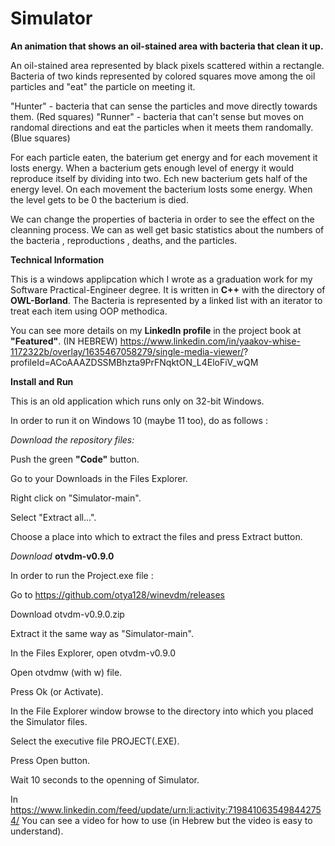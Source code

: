 # Simulator
**An animation that shows an oil-stained area with bacteria that clean it up.**

An oil-stained area represented by black pixels scattered within a rectangle.
Bacteria of two kinds represented by colored squares move among the oil particles and "eat" the particle on meeting it.

"Hunter" - bacteria that can sense the particles and move directly towards them. (Red squares)
"Runner" - bacteria that can't sense but moves on randomal directions and eat the particles when it meets them randomally. (Blue squares)

For each particle eaten, the baterium get energy and for each movement it losts energy.
When a bacterium gets enough level of energy it would reproduce itself by dividing into two. Ech new bacterium gets half of the energy level.
On each movement the bacterium losts some energy.  When the level gets to be 0 the bacterium is died.

We can change the properties of bacteria in order to see the effect on the cleanning process.  We can as well get basic statistics
about the numbers of the bacteria , reproductions , deaths, and the particles.

**Technical Information**

This is a windows applipcation which I wrote as a graduation work for my Software Practical-Engineer degree.
It is written in **C++** with the directory of **OWL-Borland**.
The Bacteria is represented by a linked list with an iterator to treat each item using OOP methodica.

You can see more details on my **LinkedIn profile** in the project book at **"Featured"**. (IN HEBREW)
https://www.linkedin.com/in/yaakov-whise-1172322b/overlay/1635467058279/single-media-viewer/?
profileId=ACoAAAZDSSMBhzta9PrFNqktON_L4EloFiV_wQM

**Install and Run**

This is an old application which runs only on 32-bit Windows.

In order to run it on Windows 10 (maybe 11 too), do as follows :

*Download the repository files:*

Push the green **"Code"** button.

Go to your Downloads in the Files Explorer.

Right click on "Simulator-main".

Select "Extract all...".

Choose a place into which to extract the files and press Extract button.

*Download* **otvdm-v0.9.0** 

In order to run the Project.exe file :

Go to https://github.com/otya128/winevdm/releases

Download otvdm-v0.9.0.zip

Extract it the same way as "Simulator-main".

In the Files Explorer, open otvdm-v0.9.0

Open otvdmw (with w) file.

Press Ok (or Activate).

In the File Explorer window browse to the directory into which you placed the Simulator files.

Select the executive file PROJECT(.EXE).

Press Open button.

Wait 10 seconds to the openning of Simulator.

In https://www.linkedin.com/feed/update/urn:li:activity:7198410635498442754/ You can see a video for how to use (in Hebrew but the 
video is easy to understand).
